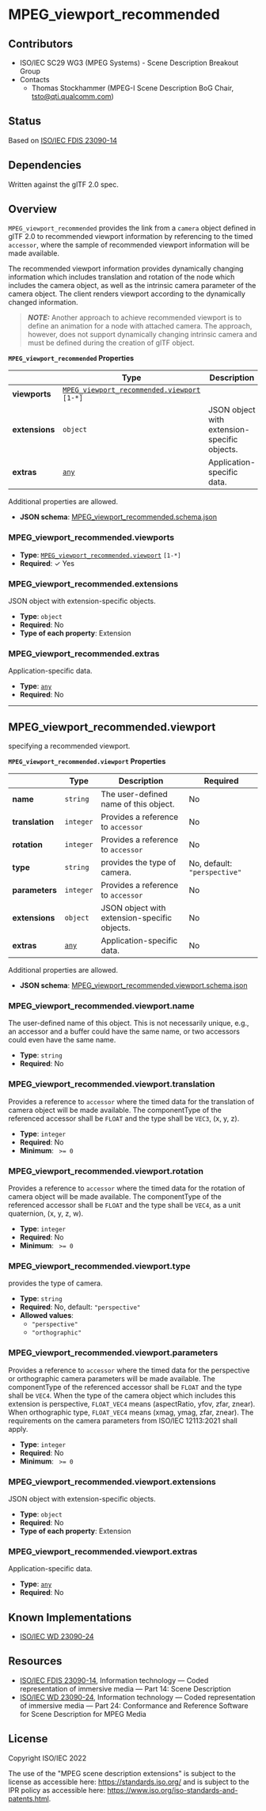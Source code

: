 # MPEG_viewport_recommended

## Contributors

* ISO/IEC SC29 WG3 (MPEG Systems) - Scene Description Breakout Group
* Contacts
  * Thomas Stockhammer (MPEG-I Scene Description BoG Chair, tsto@qti.qualcomm.com)

## Status

Based on [ISO/IEC FDIS 23090-14](https://www.iso.org/standard/80900.html)

## Dependencies

Written against the glTF 2.0 spec.

## Overview

`MPEG_viewport_recommended` provides the link from a `camera` object defined in 
glTF 2.0 to recommended viewport information by referencing to the timed
`accessor`, where the sample of recommended viewport information will be 
made available.

The recommended viewport information provides dynamically changing 
information which includes translation and rotation of the node which 
includes the camera object, as well as the intrinsic camera parameter of the 
camera object. The client renders viewport according to the dynamically 
changed information.

> **_NOTE:_** Another approach to achieve recommended viewport is to define 
> an animation for a node with attached camera. The approach, however, does 
> not support dynamically changing intrinsic camera and must be defined 
> during the creation of glTF object.


**`MPEG_viewport_recommended` Properties**

|   |Type|Description|Required|
|---|---|---|---|
|**viewports**|[`MPEG_viewport_recommended.viewport`](#reference-mpeg_viewport_recommended-viewport) `[1-*]`|| &#10003; Yes|
|**extensions**|`object`|JSON object with extension-specific objects.|No|
|**extras**|[`any`](#reference-any)|Application-specific data.|No|

Additional properties are allowed.

* **JSON schema**: [MPEG_viewport_recommended.schema.json](/Extensions/MPEG_viewport_recommended/schema/MPEG_viewport_recommended.schema.json)

### MPEG_viewport_recommended.viewports

* **Type**: [`MPEG_viewport_recommended.viewport`](#reference-mpeg_viewport_recommended-viewport) `[1-*]`
* **Required**:  &#10003; Yes

### MPEG_viewport_recommended.extensions

JSON object with extension-specific objects.

* **Type**: `object`
* **Required**: No
* **Type of each property**: Extension

### MPEG_viewport_recommended.extras

Application-specific data.

* **Type**: [`any`](#reference-any)
* **Required**: No




---------------------------------------
<a name="reference-mpeg_viewport_recommended-viewport"></a>
## MPEG_viewport_recommended.viewport

specifying a recommended viewport.

**`MPEG_viewport_recommended.viewport` Properties**

|   |Type|Description|Required|
|---|---|---|---|
|**name**|`string`|The user-defined name of this object.|No|
|**translation**|`integer`|Provides a reference to `accessor`|No|
|**rotation**|`integer`|Provides a reference to `accessor`|No|
|**type**|`string`|provides the type of camera.|No, default: `"perspective"`|
|**parameters**|`integer`|Provides a reference to `accessor`|No|
|**extensions**|`object`|JSON object with extension-specific objects.|No|
|**extras**|[`any`](#reference-any)|Application-specific data.|No|

Additional properties are allowed.

* **JSON schema**: [MPEG_viewport_recommended.viewport.schema.json](/Extensions/MPEG_viewport_recommended/schema/MPEG_viewport_recommended.viewport.schema.json)

### MPEG_viewport_recommended.viewport.name

The user-defined name of this object.  This is not necessarily unique, e.g., an accessor and a buffer could have the same name, or two accessors could even have the same name.

* **Type**: `string`
* **Required**: No

### MPEG_viewport_recommended.viewport.translation

Provides a reference to `accessor` where the timed data for the translation of camera object will be made available. The componentType of the referenced accessor shall be `FLOAT` and the type shall be `VEC3`, (x, y, z).

* **Type**: `integer`
* **Required**: No
* **Minimum**: ` >= 0`

### MPEG_viewport_recommended.viewport.rotation

Provides a reference to `accessor` where the timed data for  the rotation of camera object will be made available. The componentType of the referenced accessor shall be `FLOAT` and the type shall be `VEC4`, as a unit quaternion, (x, y, z, w).

* **Type**: `integer`
* **Required**: No
* **Minimum**: ` >= 0`

### MPEG_viewport_recommended.viewport.type

provides the type of camera.

* **Type**: `string`
* **Required**: No, default: `"perspective"`
* **Allowed values**:
    * `"perspective"`
    * `"orthographic"`

### MPEG_viewport_recommended.viewport.parameters

Provides a reference to `accessor` where the timed data for the perspective or orthographic camera parameters will be made available. The componentType of the referenced accessor shall be `FLOAT` and the type shall be `VEC4`. When the type of the camera object which includes this extension is perspective, `FLOAT_VEC4` means (aspectRatio, yfov,  zfar, znear). When orthographic type, `FLOAT_VEC4` means (xmag, ymag, zfar, znear). The requirements on the camera parameters from ISO/IEC 12113:2021  shall apply.

* **Type**: `integer`
* **Required**: No
* **Minimum**: ` >= 0`

### MPEG_viewport_recommended.viewport.extensions

JSON object with extension-specific objects.

* **Type**: `object`
* **Required**: No
* **Type of each property**: Extension

### MPEG_viewport_recommended.viewport.extras

Application-specific data.

* **Type**: [`any`](#reference-any)
* **Required**: No

## Known Implementations

* [ISO/IEC WD 23090-24](https://www.iso.org/standard/83696.html)

## Resources

* [ISO/IEC FDIS 23090-14](https://www.iso.org/standard/80900.html), Information technology — Coded representation of immersive media — Part 14: Scene Description 
* [ISO/IEC WD 23090-24](https://www.iso.org/standard/83696.html), Information technology — Coded representation of immersive media — Part 24: Conformance and Reference Software for Scene Description for MPEG Media

## License

Copyright ISO/IEC 2022

The use of the "MPEG scene description extensions" is subject to the license as accessible here: https://standards.iso.org/ and is subject to the IPR policy as accessible here: https://www.iso.org/iso-standards-and-patents.html.

